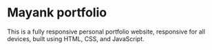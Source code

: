 # Mayank portfolio


This is a fully responsive personal portfolio website, responsive for all devices, built using HTML, CSS, and JavaScript.


